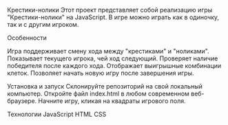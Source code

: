 Крестики-нолики
Этот проект представляет собой реализацию игры "Крестики-нолики" на JavaScript. В игре можно играть как в одиночку, так и с другим игроком.

Особенности

Игра поддерживает смену хода между "крестиками" и "ноликами".
Показывает текущего игрока, чей ход следующий.
Проверяет наличие победителя после каждого хода.
Отображает выигрышные комбинации клеток.
Позволяет начать новую игру после завершения игры.

Установка и запуск
Склонируйте репозиторий на свой локальный компьютер.
Откройте файл index.html в любом современном веб-браузере.
Начните игру, кликая на квадраты игрового поля.

Технологии
JavaScript
HTML
CSS
